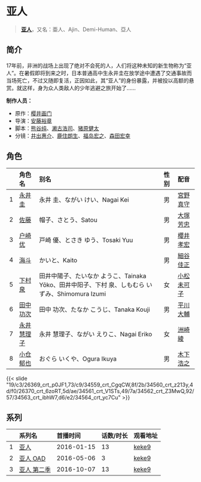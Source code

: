 # 亚人


> <u>**[亚人](http://bgm.tv/subject/146093)**</u>，又名：亜人、Ajin、Demi-Human、亞人

## 简介


17年前，非洲的战场上出现了绝对不会死的人，人们将这种未知的新生物称为“亚人”。在暑假即将到来之时，日本普通高中生永井圭在放学途中遭遇了交通事故而当场死亡，不过又随即复活，正因如此，其“亚人”的身份暴露，并被投以高额的悬赏。就这样，身为众人类敌人的少年逃避之旅开始了……

**制作人员：**
- 原作：[樱井画门](http://bgm.tv/person/13280)
- 导演：[安藤裕章](http://bgm.tv/person/2258)
- 脚本：[熊谷纯](http://bgm.tv/person/9215)、[濑古浩司](http://bgm.tv/person/15614)、[猪原健太](http://bgm.tv/person/20151)
- 分镜：[井出惠介](http://bgm.tv/person/26807)、[鹿住朗生](http://bgm.tv/person/21257)、[福岛宏之](http://bgm.tv/person/1058)、[森田宏幸](http://bgm.tv/person/2213)

## 角色

|     |   角色名   |   别名  | 性别 |  配音  |
|:--- |:------  |:----      |:---  |:--   |
| 1 | [永井圭](http://bgm.tv/character/26369) | 永井 圭、ながい けい、Nagai Kei | 男 | [宮野真守](http://bgm.tv/person/4697) |
| 2 | [佐藤](http://bgm.tv/character/34559) | 帽子、さとう、Satou | 男 | [大塚芳忠](http://bgm.tv/person/3879) |
| 3 | [户崎优](http://bgm.tv/character/34560) | 戸崎 優、とさき ゆう、Tosaki Yuu | 男 | [櫻井孝宏](http://bgm.tv/person/4015) |
| 4 | [海斗](http://bgm.tv/character/26370) | かいと、Kaito | 男 | [細谷佳正](http://bgm.tv/person/4982) |
| 5 | [下村泉](http://bgm.tv/character/34561) | 田井中陽子、たいなか ようこ、Tainaka Yōko、田井中阳子、下村 泉、しもむら いずみ、Shimomura Izumi | 女 | [小松未可子](http://bgm.tv/person/7498) |
| 6 | [田中功次](http://bgm.tv/character/34562) | 田中 功次、たなか こうじ、Tanaka Kouji | 男 | [平川大輔](http://bgm.tv/person/4452) |
| 7 | [永井慧理子](http://bgm.tv/character/34563) | 永井 慧理子、ながい えりこ、Nagai Eriko | 女 | [洲崎綾](http://bgm.tv/person/8403) |
| 8 | [小仓郁也](http://bgm.tv/character/34564) | おぐら いくや、Ogura Ikuya | 男 | [木下浩之](http://bgm.tv/person/5337) |

{{< slide "19/c3/26369_crt_p0JF1,73/c9/34559_crt_CgqCW,8f/2b/34560_crt_z213y,4d/f0/26370_crt_6zoRT,5d/ae/34561_crt_V1STs,49/7a/34562_crt_Z3MwQ,92/57/34563_crt_ibhW7,d6/e2/34564_crt_yc7Cu" >}}

## 系列

|     | 系列名                                                                                                           | 首播时间       | 话数/时长 | 观看地址                                                    |
| :-- | :------------------------------------------------------------------------------------------------------------ | :--------- | :---- | :------------------------------------------------------ |
| 1   |[亚人](https://bgm.tv/subject/146093)| 2016-01-15 | 13    | [keke9](https://www.keke9.app/play/22488-4-169959.html) |
| 2   |[亚人 OAD](https://bgm.tv/subject/153114)| 2016-05-06 | 3     | [keke9](https://www.keke9.app/play/21665-4-154465.html) |
| 3   |[亚人 第二季](https://bgm.tv/subject/181640)| 2016-10-07 | 13    | [keke9](https://www.keke9.app/play/22487-4-169946.html) |

